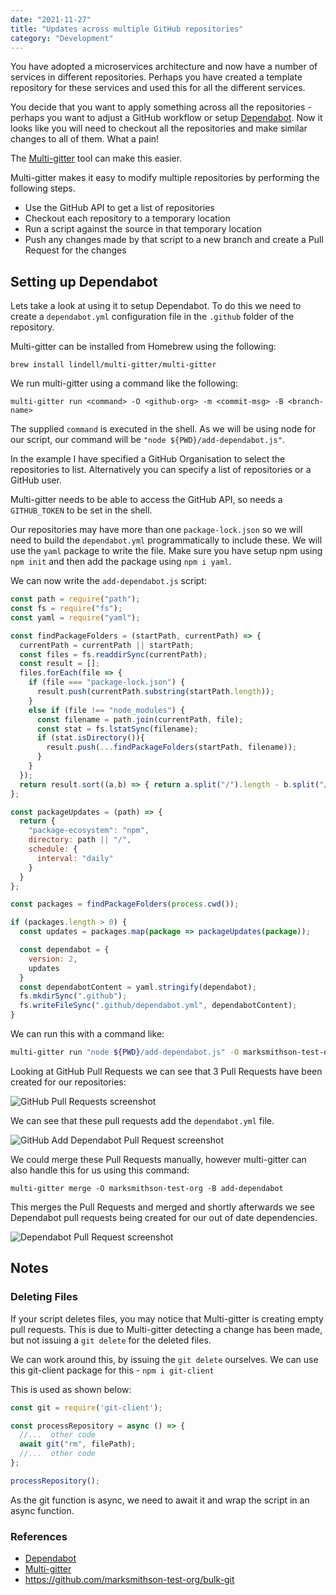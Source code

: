 ```yaml
---
date: "2021-11-27"
title: "Updates across multiple GitHub repositories"
category: "Development"
---
```


You have adopted a microservices architecture and now have a number of services in different repositories. Perhaps you have created a template repository for these services and used this for all the different services.

You decide that you want to apply something across all the repositories - perhaps you want to adjust a GitHub workflow or setup [Dependabot](https://docs.github.com/en/code-security/supply-chain-security/keeping-your-dependencies-updated-automatically/about-dependabot-version-updates). Now it looks like you will need to checkout all the repositories and make similar changes to all of them. What a pain!

The [Multi-gitter](https://github.com/lindell/multi-gitter) tool can make this easier.

Multi-gitter makes it easy to modify multiple repositories by performing the following steps.
 - Use the GitHub API to get a list of repositories
 - Checkout each repository to a temporary location
 - Run a script against the source in that temporary location
 - Push any changes made by that script to a new branch and create a Pull Request for the changes

## Setting up Dependabot
Lets take a look at using it to setup Dependabot. To do this we need to create a `dependabot.yml` configuration file in the `.github` folder of the repository.

Multi-gitter can be installed from Homebrew using the following:

```
brew install lindell/multi-gitter/multi-gitter
```

We run multi-gitter using a command like the following:

```
multi-gitter run <command> -O <github-org> -m <commit-msg> -B <branch-name>
```

The supplied `command` is executed in the shell. As we will be using node for our script, our command will be `"node ${PWD}/add-dependabot.js"`.

In the example I have specified a GitHub Organisation to select the repositories to list. Alternatively you can specify a list of repositories or a GitHub user.

Multi-gitter needs to be able to access the GitHub API, so needs a `GITHUB_TOKEN` to be set in the shell.

Our repositories may have more than one `package-lock.json` so we will need to build the `dependabot.yml` programmatically to include these. We will use the `yaml` package to write the file. Make sure you have setup npm using `npm init` and then add the package using `npm i yaml`.

We can now write the `add-dependabot.js` script:

```js
const path = require("path");
const fs = require("fs");
const yaml = require("yaml");

const findPackageFolders = (startPath, currentPath) => {
  currentPath = currentPath || startPath;
  const files = fs.readdirSync(currentPath);
  const result = [];
  files.forEach(file => {
    if (file === "package-lock.json") {
      result.push(currentPath.substring(startPath.length));
    }
    else if (file !== "node_modules") {
      const filename = path.join(currentPath, file);
      const stat = fs.lstatSync(filename);
      if (stat.isDirectory()){
        result.push(...findPackageFolders(startPath, filename));
      }
    }
  });
  return result.sort((a,b) => { return a.split("/").length - b.split("/").length; } );
};

const packageUpdates = (path) => {
  return {
    "package-ecosystem": "npm",
    directory: path || "/",
    schedule: {
      interval: "daily"
    }
  }
};

const packages = findPackageFolders(process.cwd());

if (packages.length > 0) {
  const updates = packages.map(package => packageUpdates(package));

  const dependabot = {
    version: 2,
    updates
  }
  const dependabotContent = yaml.stringify(dependabot);
  fs.mkdirSync(".github");
  fs.writeFileSync(".github/dependabot.yml", dependabotContent);
}
```

We can run this with a command like:
```sh
multi-gitter run "node ${PWD}/add-dependabot.js" -O marksmithson-test-org -m "Add Dependabot" -B add-dependabot
```

Looking at GitHub Pull Requests we can see that 3 Pull Requests have been created for our repositories:

![GitHub Pull Requests screenshot](/images/2021-11-27/pull-requests.png)

We can see that these pull requests add the `dependabot.yml` file.

![GitHub Add Dependabot Pull Request screenshot](/images/2021-11-27/pull-request.png)

We could merge these Pull Requests manually, however multi-gitter can also handle this for us using this command:

```
multi-gitter merge -O marksmithson-test-org -B add-dependabot
```

This merges the Pull Requests and merged and shortly afterwards we see Dependabot pull requests being created for our out of date dependencies.

![Dependabot Pull Request screenshot](/images/2021-11-27/dependabot-pr.png)

## Notes
### Deleting Files
If your script deletes files, you may notice that Multi-gitter is creating empty pull requests. This is due to Multi-gitter detecting a change has been made, but not issuing a `git delete` for the deleted files.

We can work around this, by issuing the `git delete` ourselves. We can use this git-client package for this - `npm i git-client`

This is used as shown below:

```js
const git = require('git-client');

const processRepository = async () => {
  //...  other code
  await git("rm", filePath);
  //...  other code
};

processRepository();
```

As the git function is async, we need to await it and wrap the script in an async function.

### References

- [Dependabot](https://docs.github.com/en/code-security/supply-chain-security/keeping-your-dependencies-updated-automatically/about-dependabot-version-updates)
- [Multi-gitter](https://github.com/lindell/multi-gitter)
- https://github.com/marksmithson-test-org/bulk-git